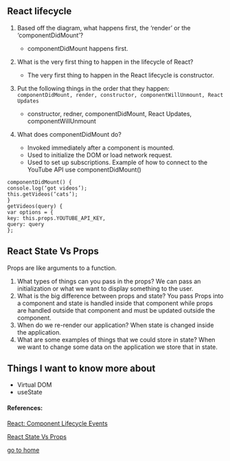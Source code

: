 ## React lifecycle

1.  Based off the diagram, what happens first, the ‘render’ or the ‘componentDidMount’?
     - componentDidMount happens first.
  
2.  What is the very first thing to happen in the lifecycle of React?
      - The very first thing to happen in the React lifecycle is constructor.
  
3.  Put the following things in the order that they happen: `componentDidMount, render, constructor, componentWillUnmount, React Updates`
    - constructor, redner, componentDidMount, React Updates, componentWillUnmount
4.  What does componentDidMount do?
      - Invoked immediately after a component is mounted.
      - Used to initialize the DOM or load network request.
      - Used to set up subscriptions.
  Example of how to connect to the YouTube API use componentDidMount()
  ```
  componentDidMount() {
 console.log(‘got videos’);
 this.getVideos(‘cats’);
 }
  getVideos(query) {
 var options = {
 key: this.props.YOUTUBE_API_KEY,
  query: query
  };
```

## React State Vs Props
 Props are like arguments to a function.
1.  What types of things can you pass in the props?
   We can pass an initialization or what we want to display something to the user. 
2.  What is the big difference between props and state?
     You pass Props into a component and state is handled inside that component while props are handled outside that component and must be updated outside the component.
3.  When do we re-render our application?
    When state is changed inside the application.
4.  What are some examples of things that we could store in state?
   When we want to change some data on the application we store that in state.

## Things I want to know more about
  - Virtual DOM
  - useState


#### References:

[React: Component Lifecycle Events](https://medium.com/@joshuablankenshipnola/react-component-lifecycle-events-cb77e670a093)


[React State Vs Props](https://www.youtube.com/watch?v=IYvD9oBCuJI)


[go to home](README.md)